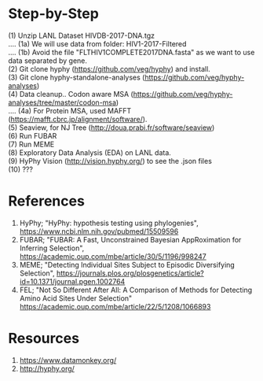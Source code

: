 
# Step-by-Step

(1) Unzip LANL Dataset HIVDB-2017-DNA.tgz <br>
.... (1a) We will use data from folder: HIV1-2017-Filtered <br>
.... (1b) Avoid the file "FLTHIV1COMPLETE2017DNA.fasta" as we want to use data separated by gene. <br>
(2) Git clone hyphy (https://github.com/veg/hyphy) and install. <br>
(3) Git clone hyphy-standalone-analyses (https://github.com/veg/hyphy-analyses) <br>
(4) Data cleanup.. Codon aware MSA (https://github.com/veg/hyphy-analyses/tree/master/codon-msa) <br>
.... (4a) For Protein MSA, used MAFFT (https://mafft.cbrc.jp/alignment/software/). <br>
(5) Seaview, for NJ Tree (http://doua.prabi.fr/software/seaview) <br>
(6) Run FUBAR <br>
(7) Run MEME <br>
(8) Exploratory Data Analysis (EDA) on LANL data. <br>
(9) HyPhy Vision (http://vision.hyphy.org/) to see the .json files <br>
(10) ??? <br>

# References
1. HyPhy; "HyPhy: hypothesis testing using phylogenies", https://www.ncbi.nlm.nih.gov/pubmed/15509596 <br>
2. FUBAR; "FUBAR: A Fast, Unconstrained Bayesian AppRoximation for Inferring Selection", https://academic.oup.com/mbe/article/30/5/1196/998247 <br>
3. MEME; "Detecting Individual Sites Subject to Episodic Diversifying Selection", https://journals.plos.org/plosgenetics/article?id=10.1371/journal.pgen.1002764 <br>
4. FEL; "Not So Different After All: A Comparison of Methods for Detecting Amino Acid Sites Under Selection" https://academic.oup.com/mbe/article/22/5/1208/1066893 <br>

# Resources
1. https://www.datamonkey.org/ <br>
2. http://hyphy.org/<br>
